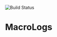 ![Build Status](https://codeship.com/projects/95ce7450-c6ff-0134-e7c8-26e33729b980/status?branch=master)


# MacroLogs
